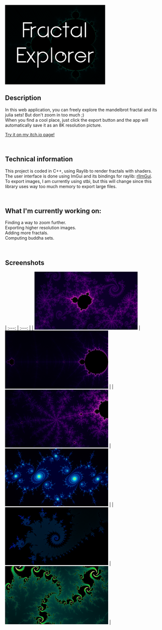 <img src="FractalExplorer/Screenshots/coverImage.png" alt="coverImage" width="330"/>

## Description

In this web application, you can freely explore the mandelbrot fractal and its julia sets! But don't zoom in too much ;) <br>
When you find a cool place, just click the export button and the app will automatically save it as an 8K resolution picture.

<a href="https://vynokris.itch.io/fractal-explorer" target="_blank">Try it on my itch.io page!</a>

<br>

## Technical information

This project is coded in C++, using Raylib to render fractals with shaders. <br>
The user interface is done using ImGui and its bindings for raylib: <a href="https://github.com/JeffM2501/raylibExtras/tree/index/rlImGui" target="_blank">rlImGui</a>. <br>
To export images, I am currently using stbi, but this will change since this library uses way too much memory to export large files.

<br>

## What I'm currently working on:

Finding a way to zoom further. <br>
Exporting higher resolution images. <br>
Adding more fractals. <br>
Computing buddha sets.

<br>

## Screenshots

|     :---:   |     :---:   |
| <img src="FractalExplorer/Screenshots/fractal0.png" alt="fractal0" width="340"/> | <img src="FractalExplorer/Screenshots/fractal1.png" alt="fractal1" width="340"/> |
| <img src="FractalExplorer/Screenshots/fractal2.png" alt="fractal2" width="340"/> | <img src="FractalExplorer/Screenshots/fractal3.png" alt="fractal3" width="340"/> |
| <img src="FractalExplorer/Screenshots/fractal4.png" alt="fractal4" width="340"/> | <img src="FractalExplorer/Screenshots/fractal5.png" alt="fractal5" width="340"/> |

